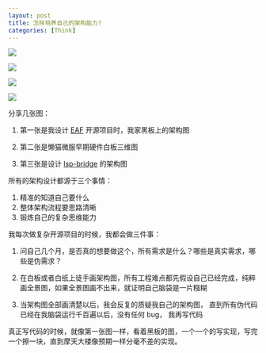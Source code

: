 ```yaml
---
layout: post
title: 怎样培养自己的架构能力?
categories: [Think]
---
```


![]({{site.url}}/pics/framework-design/1.png)

![]({{site.url}}/pics/framework-design/2.png)

![]({{site.url}}/pics/framework-design/3.png)

![]({{site.url}}/pics/framework-design/4.png)

分享几张图：
1. 第一张是我设计 [EAF](https://github.com/manateelazycat/emacs-application-framework) 开源项目时，我家黑板上的架构图

2. 第二张是懒猫微服早期硬件白板三维图

3. 第三张是设计 [lsp-bridge](https://github.com/manateelazycat/lsp-bridge) 的架构图

所有的架构设计都源于三个事情：
1. 精准的知道自己要什么
2. 整体架构流程要思路清晰
3. 锻炼自己的复杂思维能力

我每次做复杂开源项目的时候，我都会做三件事：
1. 问自己几个月，是否真的想要做这个，所有需求是什么？哪些是真实需求，哪些是伪需求？

2. 在白板或者白纸上徒手画架构图，所有工程难点都先假设自己已经完成，纯粹画全景图，如果全景图画不出来，就证明自己脑袋是一片糨糊

3. 当架构图全部画清楚以后，我会反复的质疑我自己的架构图， 直到所有伪代码已经在我脑袋运行千百遍以后，没有任何 bug， 我再写代码

真正写代码的时候，就像第一张图一样，看着黑板的图，一个一个的写实现，写完一个擦一块，直到摩天大楼像预期一样分毫不差的实现。
